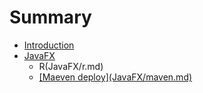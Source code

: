 # Summary

* [Introduction](README.md)
* [JavaFX](javafx.md)
  * R\(JavaFX/r.md\)
  * [\[Maeven deploy\]\(JavaFX/maven.md\)](javafx/maeven-deploymavenmd.md)



